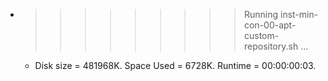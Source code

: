 * >>>>>>>>> Running inst-min-con-00-apt-custom-repository.sh ...
  * Disk size = 481968K. Space Used = 6728K. Runtime = 00:00:00:03.
